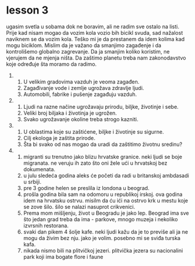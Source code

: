 # lesson 3

ugasim svetla u sobama dok ne boravim, ali ne radim sve ostalo na listi. Prije kad nisam mogao da vozim kola vozio bih bicikl svuda, sad nažalost naviknem se da vozim kola. Teško mi je da prestanem da idem kolima kad mogu biciklom. Mislim da je važano da smanjimo zagađenje i da kontrolišemo globalno zagrevanje. Da ja smanjim koliko koristim, ne vjerujem da ne mjenja ništa. Da  zaštimo planetu treba nam zakonodavstvo koje određuje šta moramo da radimo. 

1. 
    1. U velikim gradovima vazduh je veoma zagađen.
    2. Zagađivanje vode i zemlje ugrožava zdravlje ljudi.
    3. Automobili, fabrike i pušenje zagađuju vazduh.
1. 
    1. Ljudi na razne načine ugrožavaju prirodu, biljke, životinje i sebe.
    2. Veliki broj biljaka i životinja je ugrožen.
    3. Svako ugrožavanje okoline treba strogo kazniti.
1. 
    1. U oblastima koje su zaštićene, biljke i životinje su sigurne.
    2. Cilj ekologa je zaštita prirode.
    3. Šta bi svako od nas mogao da uradi da zaštitimo životnu sredinu?
1.
    1. migranti su trenutno jako blizu hrvatske granice. neki ljudi se boje migranata. ne veruju ih zato što oni žele ući u hrvatskoj bez dokumenata.
    1. u julu sledeća godina aleks će početi da radi u britanskoj ambdasadi u srbiji.
    1. pre 3 godine helen se preslila iz londona u beograd.
    1. prošla godina bila sam na odomoru u republikoj irskoj. ova godina idem na hrvatsku ostrvu. misilm da ću ići na ostrvo krk u mestu koje se zove šilo. šilo se nalazi nasuprot crikvenici.
    1. Prema mom mišljenju, život u Beogradu je jako lep. Beograd ima sve što jedan grad treba da ima - parkove, mnogo muzeja i nekoliko izvrsnih restorana.
    1. svaki dan pikem 4 šolje kafe. neki ljudi kažu da je to previše ali ja ne mogu da živim bez nju. jako je volim. posebno mi se sviđa turska kafa.
    1. nikada nismo bili na plitvičkoj jezeri. plitvička jezera su nacionalini park koji ima bogate flore i faune
